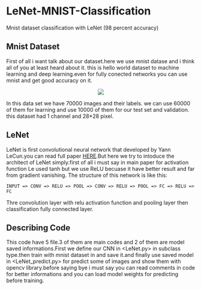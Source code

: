 # LeNet-MNIST-Classification
Mnist dataset classification with LeNet (98 percent accuracy)
## Mnist Dataset
First of all i want talk about our dataset.here we use mnist datase and i think all of you at least heard about it. this is hello world dataset to machine learning and deep learning.even for fully conected networks you can use mnist and get good accuracy on it.

<p align="center">
  <img src="https://aizawan.github.io/das/img/app.gif">
</p>

In this data set we have 70000 images and their labels. we can use 60000 of them for learning and use 10000 of them for our test set and validation.
this dataset had 1 channel and 28*28 pixel.

## LeNet
LeNet is first convolutional neural network that developed by Yann LeCun.you can read full paper 
[HERE](http://yann.lecun.com/exdb/publis/pdf/lecun-01a.pdf).But here we try to intoduce the architect of LeNet simply.first of all i must say in main paper for activation function Le used tanh but we use ReLU becuase it have better result and far from gradient vanishing.
The structure of this network is like this:
```
INPUT => CONV => RELU => POOL => CONV => RELU => POOL => FC => RELU => FC
```
Thre convolution layer with relu activation function and pooling layer then classification fully connected layer.

## Describing Code
This code have 5 file.3 of them are main codes and 2 of them are model saved informations.First we define our CNN in <LeNet.py> in subclass type.then train with mnist dataset in <LeNet mnist.py> and save it.and finally use saved model in <LeNet_predict.py> for predict some of images and show them with opencv library.before saying bye i must say you can read comments in code for better informations and you can load model weights for predicting before training.
